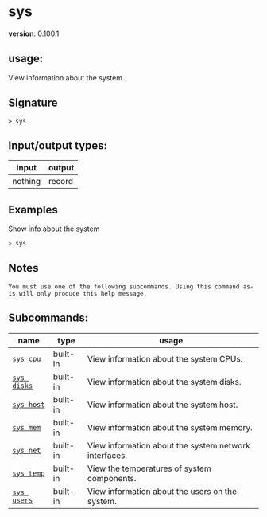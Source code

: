 # sys

**version**: 0.100.1

## **usage**:

View information about the system.

## Signature

`> sys `

## Input/output types:

| input   | output |
| ------- | ------ |
| nothing | record |

## Examples

Show info about the system

```bash
> sys
```

## Notes

```text
You must use one of the following subcommands. Using this command as-is will only produce this help message.
```

## Subcommands:

| name                                       | type     | usage                                                 |
| ------------------------------------------ | -------- | ----------------------------------------------------- |
| [`sys cpu`](/commands/docs/sys_cpu.md)     | built-in | View information about the system CPUs.               |
| [`sys disks`](/commands/docs/sys_disks.md) | built-in | View information about the system disks.              |
| [`sys host`](/commands/docs/sys_host.md)   | built-in | View information about the system host.               |
| [`sys mem`](/commands/docs/sys_mem.md)     | built-in | View information about the system memory.             |
| [`sys net`](/commands/docs/sys_net.md)     | built-in | View information about the system network interfaces. |
| [`sys temp`](/commands/docs/sys_temp.md)   | built-in | View the temperatures of system components.           |
| [`sys users`](/commands/docs/sys_users.md) | built-in | View information about the users on the system.       |
